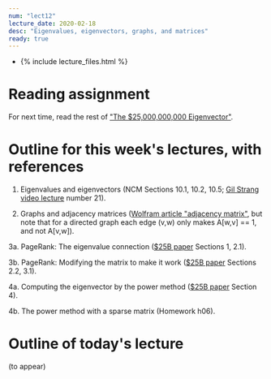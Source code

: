 ```yaml
---
num: "lect12"
lecture_date: 2020-02-18
desc: "Eigenvalues, eigenvectors, graphs, and matrices"
ready: true
---
```


* {% include lecture_files.html %}

# Reading assignment

For next time, read the rest of ["The $25,000,000,000 Eigenvector"](https://github.com/ucsb-cs111/w19-lecture-files/blob/master/02.11/25_Billion_Eigenvector_Original.pdf).


# Outline for this week's lectures, with references

1. Eigenvalues and eigenvectors (NCM Sections 10.1, 10.2, 10.5; [Gil Strang video lecture](https://ocw.mit.edu/courses/mathematics/18-06-linear-algebra-spring-2010/video-lectures/) number 21).

2. Graphs and adjacency matrices ([Wolfram article "adjacency matrix"](http://mathworld.wolfram.com/AdjacencyMatrix.html), but note that for a directed graph each edge (v,w) only makes A[w,v] == 1, and not A[v,w]).

3a. PageRank: The eigenvalue connection ([$25B paper](https://github.com/ucsb-cs111/w19-lecture-files/blob/master/02.11/25_Billion_Eigenvector_Original.pdf) Sections 1, 2.1).

3b. PageRank: Modifying the matrix to make it work ([$25B paper](https://github.com/ucsb-cs111/w19-lecture-files/blob/master/02.11/25_Billion_Eigenvector_Original.pdf) Sections 2.2, 3.1).

4a. Computing the eigenvector by the power method ([$25B paper](https://github.com/ucsb-cs111/w19-lecture-files/blob/master/02.11/25_Billion_Eigenvector_Original.pdf) Section 4).

4b. The power method with a sparse matrix (Homework h06).



# Outline of today's lecture

(to appear)

